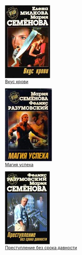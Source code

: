 ![](Вкус%20крови.jpg)  
[Вкус крови](Вкус%20крови.md)

![](Магия%20успеха.jpg)  
[Магия успеха](Магия%20успеха.md)

![](Преступление%20без%20срока%20давности.jpg)  
[Преступление без срока давности](Преступление%20без%20срока%20давности.md)
